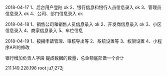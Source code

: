 2018-04-17
1、后台用户登陆     ok
2、银行信息和银行人员信息录入   ok
3、管理员信息录入   ok
4、公司、部门信息录入   ok

2018-04-18
1、销售公司和销售人员信息录入   ok
2、开发商信息录入    ok
3、小区信息录入
4、商家信息录入
5、车位信息

2018-04-19
1、按揭申请管理、审核导出等
2、系统设置等
3、权限设置
4、小程序API的修改


银行增加负责人字段
提成数据的数量，总金额底部做一个合计

211.149.228.198
root ju7j272j


